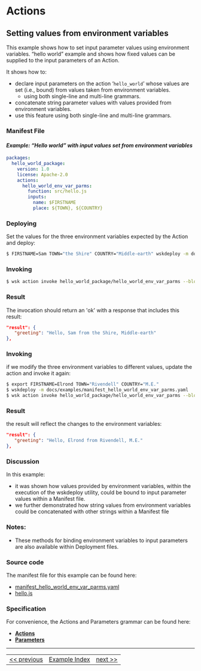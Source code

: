 <!--
#
# Licensed to the Apache Software Foundation (ASF) under one or more
# contributor license agreements.  See the NOTICE file distributed with
# this work for additional information regarding copyright ownership.
# The ASF licenses this file to You under the Apache License, Version 2.0
# (the "License"); you may not use this file except in compliance with
# the License.  You may obtain a copy of the License at
#
#     http://www.apache.org/licenses/LICENSE-2.0
#
# Unless required by applicable law or agreed to in writing, software
# distributed under the License is distributed on an "AS IS" BASIS,
# WITHOUT WARRANTIES OR CONDITIONS OF ANY KIND, either express or implied.
# See the License for the specific language governing permissions and
# limitations under the License.
#
-->

# Actions

## Setting values from environment variables

This example shows how to set input parameter values using environment variables. “hello world” example and shows how fixed values can be supplied to the input parameters of an Action.

It shows how to:
- declare input parameters on the action ‘```hello_world```’ whose values are set (i.e., bound) from values taken from environment variables.
  - using both single-line and multi-line grammars.
- concatenate string parameter values with values provided from environment variables.
- use this feature using both single-line and multi-line grammars.

### Manifest File
#### _Example: “Hello world” with input values set from environment variables_
```yaml
packages:
  hello_world_package:
    version: 1.0
    license: Apache-2.0
    actions:
      hello_world_env_var_parms:
        function: src/hello.js
        inputs:
          name: $FIRSTNAME
          place: ${TOWN}, ${COUNTRY}
```

### Deploying
Set the values for the three environment variables expected by the Action and deploy:
```sh
$ FIRSTNAME=Sam TOWN="the Shire" COUNTRY="Middle-earth" wskdeploy -m docs/examples/manifest_hello_world_env_var_parms.yaml
```

### Invoking
```sh
$ wsk action invoke hello_world_package/hello_world_env_var_parms --blocking
```

### Result
The invocation should return an 'ok' with a response that includes this result:
```json
"result": {
   "greeting": "Hello, Sam from the Shire, Middle-earth"
},
```

### Invoking
if we modify the three environment variables to different values, update the action and invoke it again:
```sh
$ export FIRSTNAME=Elrond TOWN="Rivendell" COUNTRY="M.E."
$ wskdeploy -m docs/examples/manifest_hello_world_env_var_parms.yaml
$ wsk action invoke hello_world_package/hello_world_env_var_parms --blocking
```

### Result
the result will reflect the changes to the environment variables:
```json
"result": {
   "greeting": "Hello, Elrond from Rivendell, M.E."
},
```

### Discussion

In this example:
- it was shown how values provided by environment variables, within the execution of the wskdeploy utility, could be bound to input parameter values within a Manifest file.
- we further demonstrated how string values from environment variables could be concatenated with other strings within a Manifest file

### Notes:
- These methods for binding environment variables to input parameters are also available within Deployment files.

### Source code
The manifest file for this example can be found here:
- [manifest_hello_world_env_var_parms.yaml](examples/manifest_hello_world_env_var_parms.yaml)
- [hello.js](examples/src/hello.js)

### Specification
For convenience, the Actions and Parameters grammar can be found here:
- **[Actions](../specification/html/spec_actions.md#actions)**
- **[Parameters](../specification/html/spec_parameters.md#parameters)**

---
<!--
 Bottom Navigation
-->
<html>
<div align="center">
<table align="center">
  <tr>
    <td><a href="wskdeploy_action_advanced_parms.md#actions">&lt;&lt;&nbsp;previous</a></td>
    <td><a href="programming_guide.md#guided-examples">Example Index</a></td>
    <td><a href="wskdeploy_sequence_basic.md#sequences">next&nbsp;&gt;&gt;</a></td>
  </tr>
</table>
</div>
</html>
